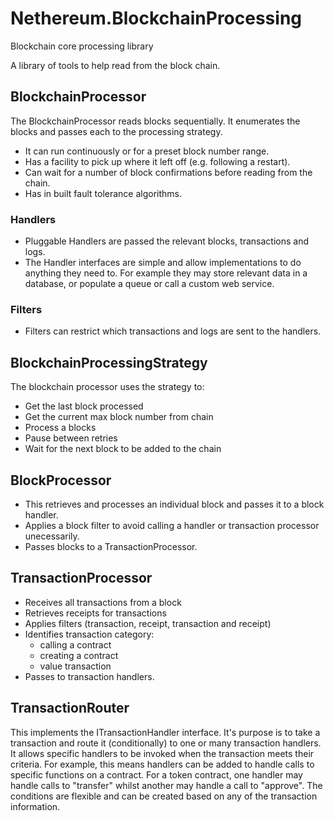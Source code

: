 # Nethereum.BlockchainProcessing
Blockchain core processing library

A library of tools to help read from the block chain.

## BlockchainProcessor
The BlockchainProcessor reads blocks sequentially.
It enumerates the blocks and passes each to the processing strategy.

* It can run continuously or for a preset block number range.
* Has a facility to pick up where it left off (e.g. following a restart).
* Can wait for a number of block confirmations before reading from the chain.
* Has in built fault tolerance algorithms.

### Handlers
* Pluggable Handlers are passed the relevant blocks, transactions and logs.
* The Handler interfaces are simple and allow implementations to do anything they need to.
For example they may store relevant data in a database, or populate a queue or call a custom web service.

### Filters
* Filters can restrict which transactions and logs are sent to the handlers. 

## BlockchainProcessingStrategy
The blockchain processor uses the strategy to:
* Get the last block processed
* Get the current max block number from chain
* Process a blocks
* Pause between retries
* Wait for the next block to be added to the chain

## BlockProcessor
* This retrieves and processes an individual block and passes it to a block handler.
* Applies a block filter to avoid calling a handler or transaction processor unecessarily.
* Passes blocks to a TransactionProcessor.

## TransactionProcessor
* Receives all transactions from a block
* Retrieves receipts for transactions
* Applies filters (transaction, receipt, transaction and receipt)
* Identifies transaction category:
	* calling a contract
	* creating a contract
	* value transaction
* Passes to transaction handlers.

## TransactionRouter
This implements the ITransactionHandler interface.
It's purpose is to take a transaction and route it (conditionally) to one or many transaction handlers.
It allows specific handlers to be invoked when the transaction meets their criteria.
For example, this means handlers can be added to handle calls to specific functions on a contract.
For a token contract, one handler may handle calls to "transfer" whilst another may handle a call to "approve".
The conditions are flexible and can be created based on any of the transaction information.
